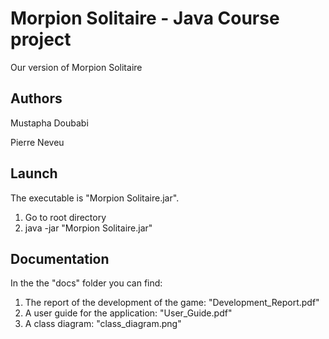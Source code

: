 # Morpion Solitaire - Java Course project

Our version of Morpion Solitaire

## Authors
Mustapha Doubabi

Pierre Neveu

## Launch

The executable is "Morpion Solitaire.jar".
1) Go to root directory
2) java -jar "Morpion Solitaire.jar"

## Documentation
In the the "docs" folder you can find:

1) The report of the development of the game: "Development_Report.pdf"
2) A user guide for the application: "User_Guide.pdf"
3) A class diagram: "class_diagram.png"
